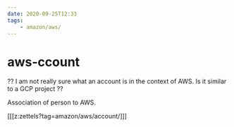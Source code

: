 ```yaml
---
date: 2020-09-25T12:33
tags:
    - amazon/aws/
---
```


# aws-ccount

?? I am not really sure what an account is in the context of AWS. Is it similar to a GCP project ??

Association of person to AWS.

[[[z:zettels?tag=amazon/aws/account/]]]